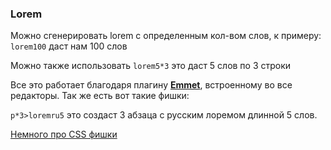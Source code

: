 ### Lorem

Можно сгенерировать lorem с определенным кол-вом слов, к примеру: `lorem100` даст нам 100 слов

Можно также использовать `lorem5*3` это даст 5 слов по 3 строки

Все это работает благодаря плагину [**Emmet**](https://dwstroy.ru/stail/plaginy-rasshireniya/emmet-shpargalka/), встроенному во все редакторы. Так же есть вот такие фишки:

`p*3>loremru5` это создаст 3 абзаца с русским лоремом длинной 5 слов.

[Немного про CSS фишки](/Theory/EmmetCSS.md)